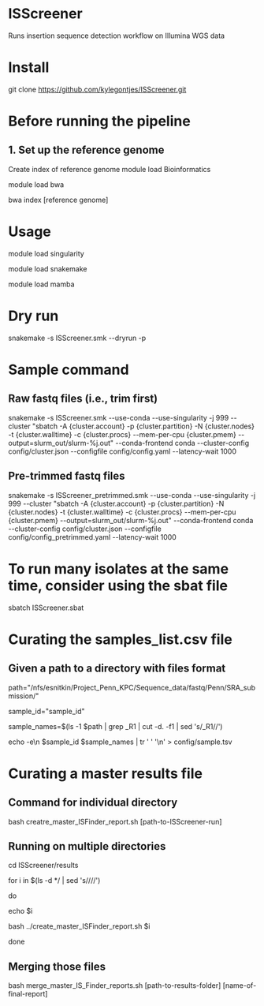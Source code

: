 # ISScreener
Runs insertion sequence detection workflow on Illumina WGS data

# Install
git clone https://github.com/kylegontjes/ISScreener.git

# Before running the pipeline
## 1. Set up the reference genome
Create index of reference genome
module load Bioinformatics

module load bwa

bwa index [reference genome]

# Usage
module load singularity

module load snakemake

module load mamba

# Dry run
snakemake -s ISScreener.smk --dryrun -p

# Sample command
## Raw fastq files (i.e., trim first)
snakemake -s ISScreener.smk --use-conda --use-singularity -j 999 --cluster "sbatch -A {cluster.account} -p {cluster.partition} -N {cluster.nodes}  -t {cluster.walltime} -c {cluster.procs} --mem-per-cpu {cluster.pmem}  --output=slurm_out/slurm-%j.out" --conda-frontend conda --cluster-config config/cluster.json --configfile config/config.yaml --latency-wait 1000

## Pre-trimmed fastq files  
snakemake -s ISScreener_pretrimmed.smk --use-conda --use-singularity -j 999 --cluster "sbatch -A {cluster.account} -p {cluster.partition} -N {cluster.nodes}  -t {cluster.walltime} -c {cluster.procs} --mem-per-cpu {cluster.pmem}  --output=slurm_out/slurm-%j.out" --conda-frontend conda --cluster-config config/cluster.json --configfile config/config_pretrimmed.yaml --latency-wait 1000

# To run many isolates at the same time, consider using the sbat file
sbatch ISScreener.sbat 

# Curating the samples_list.csv file
## Given a path to a directory with files format

path="/nfs/esnitkin/Project_Penn_KPC/Sequence_data/fastq/Penn/SRA_submission/"

sample_id="sample_id"

sample_names=$(ls -1 $path | grep _R1 |  cut -d. -f1 | sed 's/_R1//')

echo -e\n $sample_id $sample_names | tr ' ' '\n' > config/sample.tsv

# Curating a master results file

## Command for individual directory
bash creatre_master_ISFinder_report.sh [path-to-ISScreener-run]

## Running on multiple directories
cd ISScreener/results

for i in $(ls -d */ | sed 's/\///')

do

echo $i

bash ../create_master_ISFinder_report.sh $i

done

## Merging those files
bash merge_master_IS_Finder_reports.sh [path-to-results-folder] [name-of-final-report]